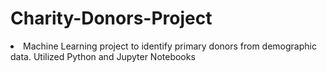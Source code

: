 # Charity-Donors-Project
<li> Machine Learning project to identify primary donors from demographic data. Utilized Python and Jupyter Notebooks</li>
